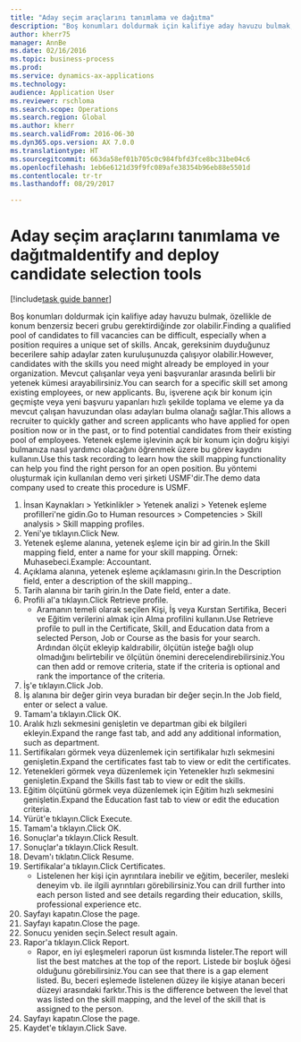 ```yaml
--- 
title: "Aday seçim araçlarını tanımlama ve dağıtma"
description: "Boş konumları doldurmak için kalifiye aday havuzu bulmak, özellikle de konum benzersiz beceri grubu gerektirdiğinde zor olabilir."
author: kherr75
manager: AnnBe
ms.date: 02/16/2016
ms.topic: business-process
ms.prod: 
ms.service: dynamics-ax-applications
ms.technology: 
audience: Application User
ms.reviewer: rschloma
ms.search.scope: Operations
ms.search.region: Global
ms.author: kherr
ms.search.validFrom: 2016-06-30
ms.dyn365.ops.version: AX 7.0.0
ms.translationtype: HT
ms.sourcegitcommit: 663da58ef01b705c0c984fbfd3fce8bc31be04c6
ms.openlocfilehash: 1eb6e6121d39f9fc089afe38354b96eb88e5501d
ms.contentlocale: tr-tr
ms.lasthandoff: 08/29/2017

---
```

# <a name="identify-and-deploy-candidate-selection-tools"></a><span data-ttu-id="fdfb3-103">Aday seçim araçlarını tanımlama ve dağıtma</span><span class="sxs-lookup"><span data-stu-id="fdfb3-103">Identify and deploy candidate selection tools</span></span>

[!include[task guide banner](../../includes/task-guide-banner.md)]

<span data-ttu-id="fdfb3-104">Boş konumları doldurmak için kalifiye aday havuzu bulmak, özellikle de konum benzersiz beceri grubu gerektirdiğinde zor olabilir.</span><span class="sxs-lookup"><span data-stu-id="fdfb3-104">Finding a qualified pool of candidates to fill vacancies can be difficult, especially when a position requires a unique set of skills.</span></span>  <span data-ttu-id="fdfb3-105">Ancak, gereksinim duyduğunuz becerilere sahip adaylar zaten kuruluşunuzda çalışıyor olabilir.</span><span class="sxs-lookup"><span data-stu-id="fdfb3-105">However, candidates with the skills you need might already be employed in your organization.</span></span> <span data-ttu-id="fdfb3-106">Mevcut çalışanlar veya yeni başvuranlar arasında belirli bir yetenek kümesi arayabilirsiniz.</span><span class="sxs-lookup"><span data-stu-id="fdfb3-106">You can search for a specific skill set among existing employees, or new applicants.</span></span> <span data-ttu-id="fdfb3-107">Bu, işverene açık bir konum için geçmişte veya yeni başvuru yapanları hızlı şekilde toplama ve eleme ya da mevcut çalışan havuzundan olası adayları bulma olanağı sağlar.</span><span class="sxs-lookup"><span data-stu-id="fdfb3-107">This allows a recruiter to quickly gather and screen applicants who have applied for open position now or in the past, or to find potential candidates from their existing pool of employees.</span></span> <span data-ttu-id="fdfb3-108">Yetenek eşleme işlevinin açık bir konum için doğru kişiyi bulmanıza nasıl yardımcı olacağını öğrenmek üzere bu görev kaydını kullanın.</span><span class="sxs-lookup"><span data-stu-id="fdfb3-108">Use this task recording to learn how the skill mapping functionality can help you find the right person for an open position.</span></span> <span data-ttu-id="fdfb3-109">Bu yöntemi oluşturmak için kullanılan demo veri şirketi USMF'dir.</span><span class="sxs-lookup"><span data-stu-id="fdfb3-109">The demo data company used to create this procedure is USMF.</span></span>

1. <span data-ttu-id="fdfb3-110">İnsan Kaynakları > Yetkinlikler > Yetenek analizi > Yetenek eşleme profilleri'ne gidin.</span><span class="sxs-lookup"><span data-stu-id="fdfb3-110">Go to Human resources > Competencies > Skill analysis > Skill mapping profiles.</span></span>
2. <span data-ttu-id="fdfb3-111">Yeni'ye tıklayın.</span><span class="sxs-lookup"><span data-stu-id="fdfb3-111">Click New.</span></span>
3. <span data-ttu-id="fdfb3-112">Yetenek eşleme alanına, yetenek eşleme için bir ad girin.</span><span class="sxs-lookup"><span data-stu-id="fdfb3-112">In the Skill mapping field, enter a name for your skill mapping.</span></span>  <span data-ttu-id="fdfb3-113">Örnek: Muhasebeci.</span><span class="sxs-lookup"><span data-stu-id="fdfb3-113">Example: Accountant.</span></span>
4. <span data-ttu-id="fdfb3-114">Açıklama alanına, yetenek eşleme açıklamasını girin.</span><span class="sxs-lookup"><span data-stu-id="fdfb3-114">In the Description field, enter a description of the skill mapping..</span></span>
5. <span data-ttu-id="fdfb3-115">Tarih alanına bir tarih girin.</span><span class="sxs-lookup"><span data-stu-id="fdfb3-115">In the Date field, enter a date.</span></span>
6. <span data-ttu-id="fdfb3-116">Profili al'a tıklayın.</span><span class="sxs-lookup"><span data-stu-id="fdfb3-116">Click Retrieve profile.</span></span>
    * <span data-ttu-id="fdfb3-117">Aramanın temeli olarak seçilen Kişi, İş veya Kurstan Sertifika, Beceri ve Eğitim verilerini almak için Alma profilini kullanın.</span><span class="sxs-lookup"><span data-stu-id="fdfb3-117">Use Retrieve profile to pull in the Certificate, Skill, and Education data from a selected Person, Job or Course as the basis for your search.</span></span>   <span data-ttu-id="fdfb3-118">Ardından ölçüt ekleyip kaldırabilir, ölçütün isteğe bağlı olup olmadığını belirtebilir ve ölçütün önemini derecelendirebilirsiniz.</span><span class="sxs-lookup"><span data-stu-id="fdfb3-118">You can then add or remove criteria, state if the criteria is optional and rank the importance of the criteria.</span></span>  
7. <span data-ttu-id="fdfb3-119">İş'e tıklayın.</span><span class="sxs-lookup"><span data-stu-id="fdfb3-119">Click Job.</span></span>
8. <span data-ttu-id="fdfb3-120">İş alanına bir değer girin veya buradan bir değer seçin.</span><span class="sxs-lookup"><span data-stu-id="fdfb3-120">In the Job field, enter or select a value.</span></span>
9. <span data-ttu-id="fdfb3-121">Tamam'a tıklayın.</span><span class="sxs-lookup"><span data-stu-id="fdfb3-121">Click OK.</span></span>
10. <span data-ttu-id="fdfb3-122">Aralık hızlı sekmesini genişletin ve departman gibi ek bilgileri ekleyin.</span><span class="sxs-lookup"><span data-stu-id="fdfb3-122">Expand the range fast tab, and add any additional information, such as department.</span></span>
11. <span data-ttu-id="fdfb3-123">Sertifikaları görmek veya düzenlemek için sertifikalar hızlı sekmesini genişletin.</span><span class="sxs-lookup"><span data-stu-id="fdfb3-123">Expand the certificates fast tab to view or edit the certificates.</span></span>
12. <span data-ttu-id="fdfb3-124">Yetenekleri görmek veya düzenlemek için Yetenekler hızlı sekmesini genişletin.</span><span class="sxs-lookup"><span data-stu-id="fdfb3-124">Expand the Skills fast tab to view or edit the skills.</span></span>
13. <span data-ttu-id="fdfb3-125">Eğitim ölçütünü görmek veya düzenlemek için Eğitim hızlı sekmesini genişletin.</span><span class="sxs-lookup"><span data-stu-id="fdfb3-125">Expand the Education fast tab to view or edit the education criteria.</span></span>
14. <span data-ttu-id="fdfb3-126">Yürüt'e tıklayın.</span><span class="sxs-lookup"><span data-stu-id="fdfb3-126">Click Execute.</span></span>
15. <span data-ttu-id="fdfb3-127">Tamam'a tıklayın.</span><span class="sxs-lookup"><span data-stu-id="fdfb3-127">Click OK.</span></span>
16. <span data-ttu-id="fdfb3-128">Sonuçlar'a tıklayın.</span><span class="sxs-lookup"><span data-stu-id="fdfb3-128">Click Result.</span></span>
17. <span data-ttu-id="fdfb3-129">Sonuçlar'a tıklayın.</span><span class="sxs-lookup"><span data-stu-id="fdfb3-129">Click Result.</span></span>
18. <span data-ttu-id="fdfb3-130">Devam'ı tıklatın.</span><span class="sxs-lookup"><span data-stu-id="fdfb3-130">Click Resume.</span></span>
19. <span data-ttu-id="fdfb3-131">Sertifikalar'a tıklayın.</span><span class="sxs-lookup"><span data-stu-id="fdfb3-131">Click Certificates.</span></span>
    * <span data-ttu-id="fdfb3-132">Listelenen her kişi için ayrıntılara inebilir ve eğitim, beceriler, mesleki deneyim vb. ile ilgili ayrıntıları görebilirsiniz.</span><span class="sxs-lookup"><span data-stu-id="fdfb3-132">You can drill further into each person listed and see details regarding their education, skills, professional experience etc.</span></span>  
20. <span data-ttu-id="fdfb3-133">Sayfayı kapatın.</span><span class="sxs-lookup"><span data-stu-id="fdfb3-133">Close the page.</span></span>
21. <span data-ttu-id="fdfb3-134">Sayfayı kapatın.</span><span class="sxs-lookup"><span data-stu-id="fdfb3-134">Close the page.</span></span>
22. <span data-ttu-id="fdfb3-135">Sonucu yeniden seçin.</span><span class="sxs-lookup"><span data-stu-id="fdfb3-135">Select result again.</span></span>
23. <span data-ttu-id="fdfb3-136">Rapor'a tıklayın.</span><span class="sxs-lookup"><span data-stu-id="fdfb3-136">Click Report.</span></span>
    * <span data-ttu-id="fdfb3-137">Rapor, en iyi eşleşmeleri raporun üst kısmında listeler.</span><span class="sxs-lookup"><span data-stu-id="fdfb3-137">The report will list the best matches at the top of the report.</span></span>  <span data-ttu-id="fdfb3-138">Listede bir boşluk öğesi olduğunu görebilirsiniz.</span><span class="sxs-lookup"><span data-stu-id="fdfb3-138">You can see that there is a gap element listed.</span></span>  <span data-ttu-id="fdfb3-139">Bu, beceri eşlemede listelenen düzey ile kişiye atanan beceri düzeyi arasındaki farktır.</span><span class="sxs-lookup"><span data-stu-id="fdfb3-139">This is the difference between the level that was listed on the skill mapping, and the level of the skill that is assigned to the person.</span></span>  
24. <span data-ttu-id="fdfb3-140">Sayfayı kapatın.</span><span class="sxs-lookup"><span data-stu-id="fdfb3-140">Close the page.</span></span>
25. <span data-ttu-id="fdfb3-141">Kaydet'e tıklayın.</span><span class="sxs-lookup"><span data-stu-id="fdfb3-141">Click Save.</span></span>


